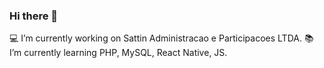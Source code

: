 ### Hi there 👋

💻 I’m currently working on Sattin Administracao e Participacoes LTDA.
📚 I’m currently learning PHP, MySQL, React Native, JS.

